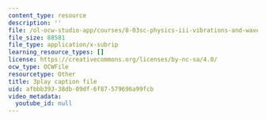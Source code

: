 ```yaml
---
content_type: resource
description: ''
file: /ol-ocw-studio-app/courses/8-03sc-physics-iii-vibrations-and-waves-fall-2016/afbbb39338db09df6f87579696a99fcb_VkbtIDSHfSc.srt
file_size: 88581
file_type: application/x-subrip
learning_resource_types: []
license: https://creativecommons.org/licenses/by-nc-sa/4.0/
ocw_type: OCWFile
resourcetype: Other
title: 3play caption file
uid: afbbb393-38db-09df-6f87-579696a99fcb
video_metadata:
  youtube_id: null
---
```

